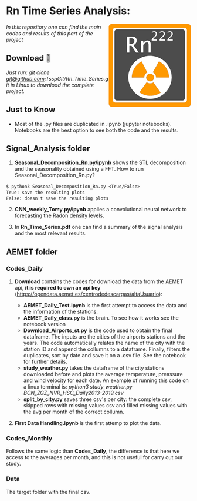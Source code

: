 # Rn Time Series Analysis: 
<img align="right" src="simbolo_radon.png">

_In this repository one can find the main codes and results of this part of the project_

## Download 🚀

_Just run: git clone git@github.com:TsspGit/Rn_Time_Series.git in Linux to download the complete project._

## Just to Know

- Most of the .py files are duplicated in .ipynb (jupyter notebooks). Notebooks are the best option to see both the code and the results.

## Signal_Analysis folder

1. **Seasonal_Decomposition_Rn.py/ipynb** shows the STL decomposition and the seasonality obtained using a FFT.
How to run Seasonal_Decomposition_Rn.py?
```
$ python3 Seasonal_Decomposition_Rn.py <True/False>
True: save the resulting plots
False: doesn't save the resulting plots
```

2. **CNN_weekly_Tomy.py/ipynb** applies a convolutional neural network to forecasting the Radon density levels.

3. In **Rn_Time_Series.pdf** one can find a summary of the signal analysis and the most relevant results.

## AEMET folder

### Codes_Daily

1. **Download** contains the codes for download the data from the AEMET api, **it is required to own an api key** (https://opendata.aemet.es/centrodedescargas/altaUsuario):
	- **AEMET_Daily_Test.ipynb** is the first attempt to access the data and the information of the stations.
	- **AEMET_Daily_class.py** is the brain. To see how it works see the notebook version
	- **Download_Airports_st.py** is the code used to obtain the final dataframe. The inputs are the cities of the airports stations and the years. The code automatically relates the name of the city with the station ID and append the collumns to a dataframe. Finally, filters the duplicates, sort by date and save it on a .csv file. See the notebook for further details.
	- **study_weather.py** takes the dataframe of the city stations downloaded before and plots the average temperature, preassure and wind velocity for each date. An example of running this code on a linux terminal is: *python3 study_weather.py BCN_ZGZ_NVR_HSC_Daily2013-2019.csv*
	- **split_by_city.py** saves three csv's per city: the complete csv, skipped rows with missing values csv and filled missing values with the avg per month of the correct collumn.

2. **First Data Handling.ipynb** is the first attemp to plot the data.

### Codes_Monthly

Follows the same logic than **Codes_Daily**, the difference is that here we access to the averages per month, and this is not useful for carry out our study.

### Data

The target folder with the final csv.
